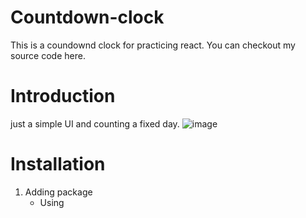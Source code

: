 # Countdown-clock
This is a coundownd clock for practicing react. You can checkout my source code here.

# Introduction
just a simple UI and counting a fixed day.
![image](https://user-images.githubusercontent.com/22288298/118346201-ebf4a280-b563-11eb-90c6-03b2f6df553b.png)

# Installation 
1. Adding package
   + Using 
